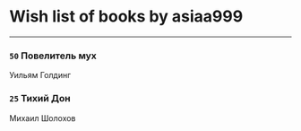 # Wish list of books by asiaa999
---

### `50` Повелитель мух
Уильям Голдинг

### `25` Тихий Дон
Михаил Шолохов

